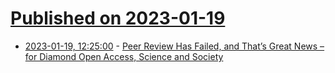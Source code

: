 # [Published on 2023-01-19](index.md)

* [2023-01-19, 12:25:00](https://soylentnews.org/article.pl?sid=23/01/18/1747246&from=rss) - [Peer Review Has Failed, and That’s Great News – for Diamond Open Access, Science and Society](https://soylentnews.org/article.pl?sid=23/01/18/1747246&from=rss)
